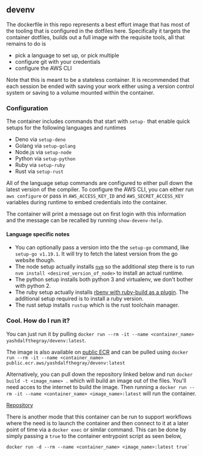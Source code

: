 ## devenv

The dockerfile in this repo represents a best effort image that has most of the tooling that is configured in the dotfiles here. Specifically it targets the container dotfiles, builds out a full image with the requisite tools, all that remains to do is

- pick a language to set up, or pick multiple
- configure git with your credentials
- configure the AWS CLI

Note that this is meant to be a stateless container. It is recommended that each session be ended with saving your work either using a version control system or saving to a volume mounted within the container.

### Configuration

The container includes commands that start with `setup-` that enable quick setups for the following languages and runtimes

- Deno via `setup-deno`
- Golang via `setup-golang`
- Node.js via `setup-node`
- Python via `setup-python`
- Ruby via `setup-ruby`
- Rust via `setup-rust`

All of the language setup commands are configured to either pull down the latest version of the compiler. To configure the AWS CLI, you can either run `aws configure` or pass in `AWS_ACCESS_KEY_ID` and `AWS_SECRET_ACCESS_KEY` variables during runtime to embed credentials into the container.

The container will print a message out on first login with this information and the message can be recalled by running `show-devenv-help`.

#### Language specific notes

- You can optionally pass a version into the the `setup-go` command, like `setup-go v1.19.1`. It will try to fetch the latest version from the go website though.
- The node setup actually installs [`nvm`](https://github.com/nvm-sh/nvm) so the additional step there is to run `nvm install <desired_version_of_node>` to install an actual runtime.
- The python setup installs both python 3 and virtualenv, we don't bother with python 2.
- The ruby setup actually installs [rbenv with ruby-build as a plugin](https://github.com/rbenv/rbenv). The additional setup required is to install a ruby version.
- The rust setup installs `rustup` which is the rust toolchain manager.

### Cool. How do I run it?

You can just run it by pulling `docker run --rm -it --name <container_name> yashdalfthegray/devenv:latest`.

The image is also available on [public ECR](https://gallery.ecr.aws/yashdalfthegray/devenv) and can be pulled using `docker run --rm -it --name <container_name> public.ecr.aws/yashdalfthegray/devenv:latest`

Alternatively, you can pull down the repository linked below and run `docker build -t <image_name> .` which will build an image out of the files. You'll need acces to the internet to build the image. Then running a `docker run --rm -it --name <container_name> <image_name>:latest` will run the container.

[Repository](https://github.com/YashdalfTheGray/dotfiles)

There is another mode that this container can be run to support workflows where the need is to launch the container and then connect to it at a later point of time via a `docker exec` or similar command. This can be done by simply passing a `true` to the container entrypoint script as seen below,

```
docker run -d --rm --name <container_name> <image_name>:latest true`
```
